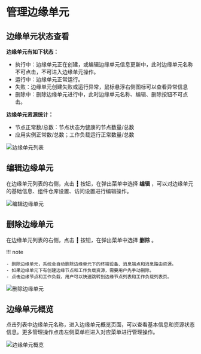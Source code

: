 # 管理边缘单元

## 边缘单元状态查看

**边缘单元有如下状态：**

- 执行中：边缘单元正在创建，或编辑边缘单元信息更新中，此时边缘单元名称不可点击，不可进入边缘单元操作。
- 运行中：边缘单元正常运行。
- 失败：边缘单元创建失败或运行异常，鼠标悬浮右侧图标可以查看异常信息
- 删除中：删除边缘单元进行中，此时边缘单元名称、编辑、删除按钮不可点击。

**边缘单元资源统计：**

- 节点正常数/总数：节点状态为健康的节点数量/总数
- 应用实例正常数/总数；工作负载运行正常数量/总数

![边缘单元列表](https://docs.daocloud.io/daocloud-docs-images/docs/zh/docs/kant/images/manage-unit-01.png)

## 编辑边缘单元

在边缘单元列表的右侧，点击 __┇__ 按钮，在弹出菜单中选择 __编辑__ ，可以对边缘单元的基础信息、组件仓库设置、访问设置进行编辑操作。

![编辑边缘单元](https://docs.daocloud.io/daocloud-docs-images/docs/zh/docs/kant/images/manage-unit-02.png)

## 删除边缘单元

在边缘单元列表的右侧，点击 __┇__ 按钮，在弹出菜单中选择 __删除__ 。

!!! note

    - 删除边缘单元，系统会自动删除边缘单元下的终端设备、消息端点和消息路由资源。
    - 如果边缘单元下有创建边缘节点和工作负载资源，需要用户先手动删除。
    - 点击边缘节点和工作负载，用户可以快速跳转到边缘节点列表和工作负载列表页。

![删除边缘单元](https://docs.daocloud.io/daocloud-docs-images/docs/zh/docs/kant/images/manage-unit-03.png)

## 边缘单元概览

点击列表中边缘单元名称，进入边缘单元概览页面，可以查看基本信息和资源状态信息。更多管理操作点击左侧菜单栏进入对应菜单进行管理操作。

![边缘单元概览](https://docs.daocloud.io/daocloud-docs-images/docs/zh/docs/kant/images/manage-unit-04.png)
